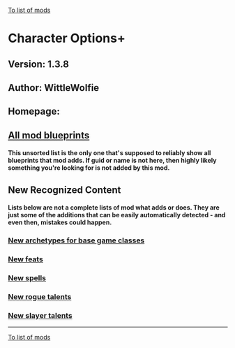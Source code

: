 [To list of mods](../README.md)

# Character Options+

## Version: 1.3.8

## Author: WittleWolfie

## Homepage: []()

## [All mod blueprints](./AllBlueprints.md)

#### This unsorted list is the only one that's supposed to reliably show all blueprints that mod adds. If guid or name is not here, then highly likely something you're looking for is not added by this mod.

## New Recognized Content

#### **Lists below are not a complete lists of mod what adds or does**. They are just some of the additions that can be easily automatically detected - and even then, mistakes could happen.

### [New archetypes for base game classes](./Archetypes.md)

### [New feats](./Feats.md)

### [New spells](./Spells.md)

### [New rogue talents](./RogueTalents.md)

### [New slayer talents](./SlayerTalents.md)


___
[To list of mods](../README.md)
